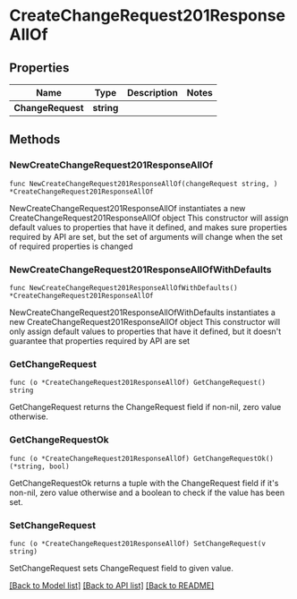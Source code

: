 # CreateChangeRequest201ResponseAllOf

## Properties

Name | Type | Description | Notes
------------ | ------------- | ------------- | -------------
**ChangeRequest** | **string** |  | 

## Methods

### NewCreateChangeRequest201ResponseAllOf

`func NewCreateChangeRequest201ResponseAllOf(changeRequest string, ) *CreateChangeRequest201ResponseAllOf`

NewCreateChangeRequest201ResponseAllOf instantiates a new CreateChangeRequest201ResponseAllOf object
This constructor will assign default values to properties that have it defined,
and makes sure properties required by API are set, but the set of arguments
will change when the set of required properties is changed

### NewCreateChangeRequest201ResponseAllOfWithDefaults

`func NewCreateChangeRequest201ResponseAllOfWithDefaults() *CreateChangeRequest201ResponseAllOf`

NewCreateChangeRequest201ResponseAllOfWithDefaults instantiates a new CreateChangeRequest201ResponseAllOf object
This constructor will only assign default values to properties that have it defined,
but it doesn't guarantee that properties required by API are set

### GetChangeRequest

`func (o *CreateChangeRequest201ResponseAllOf) GetChangeRequest() string`

GetChangeRequest returns the ChangeRequest field if non-nil, zero value otherwise.

### GetChangeRequestOk

`func (o *CreateChangeRequest201ResponseAllOf) GetChangeRequestOk() (*string, bool)`

GetChangeRequestOk returns a tuple with the ChangeRequest field if it's non-nil, zero value otherwise
and a boolean to check if the value has been set.

### SetChangeRequest

`func (o *CreateChangeRequest201ResponseAllOf) SetChangeRequest(v string)`

SetChangeRequest sets ChangeRequest field to given value.



[[Back to Model list]](../README.md#documentation-for-models) [[Back to API list]](../README.md#documentation-for-api-endpoints) [[Back to README]](../README.md)


